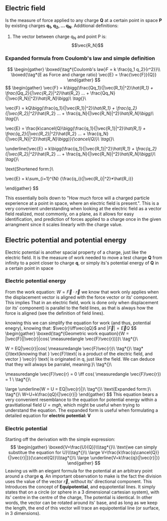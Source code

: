 ## Electric field
Is the measure of force applied to any charge **Q** at a certain point in space **P** by existing charges **q<sub>1</sub>, q<sub>2</sub>, ... q<sub>N</sub>**. 
Additional definitions:
1. The vector between charge q<sub>N</sub> and point P is:
$$\vec{R_N}$$
### Expanded formula from Coulomb's law and simple definition
$$
\begin{gather}
\boxed{\tag*{Coulomb's law}F = k \frac{q_1 q_2}{r^2}}\\
\boxed{\tag*{E as Force and charge ratio} \vec{E} = \frac{\vec{F}}{Q}}
\end{gather}
$$
$$
\begin{gather}
\vec{F} = k\bigg(\frac{Qq_1}{|\vec{R_1}|^2}*\hat{R_1} + \frac{Qq_2}{|\vec{R_2}|^2}*\hat{R_2} ... + \frac{Qq_N}{|\vec{R_N}|^2}*\hat{R_N}\bigg)\\ \tag*{}\\

\vec{F} = kQ\bigg(\frac{q_1}{|\vec{R_1}|^2}*\hat{R_1} + \frac{q_2}{|\vec{R_2}|^2}*\hat{R_2} ... + \frac{q_N}{|\vec{R_N}|^2}*\hat{R_N}\bigg)\\ \tag*{}\\

\vec{E} = \frac{k\cancel{Q}\bigg(\frac{q_1}{|\vec{R_1}|^2}*\hat{R_1} + \frac{q_2}{|\vec{R_2}|^2}*\hat{R_2} ... + \frac{q_N}{|\vec{R_N}|^2}*\hat{R_N}\bigg)}{\cancel{Q}}\\ \tag*{}\\

\underline{\vec{E} = k\bigg(\frac{q_1}{|\vec{R_1}|^2}*\hat{R_1} + \frac{q_2}{|\vec{R_2}|^2}*\hat{R_2} ... + \frac{q_N}{|\vec{R_N}|^2}*\hat{R_N}\bigg)}\\ \tag*{}\\

\text{Shortened form:}\\

\vec{E} = k\sum_{i=1}^{N} {\frac{q_i}{|\vec{R_i}|^2}*\hat{R_i}}

\end{gather}
$$

This essentially boils down to "How much force will a charged particle experience at a point in space, where an electric field is present.". This is a very convenient understanding when looking at the electric field as a vector field realized, most commonly, on a plane, as it allows for easy identification, and prediction of forces applied to a charge once in the given arrangment since it scales linearly with the charge value.

## Electric potential and potential energy

Electric potential is another spacial property of a charge, just like the electric field. It is the measure of work needed to move a test charge **Q** from infinity to a point closer to charge **q**, or simply its's potential energy of **Q** in a certain point in space

### Electric potential energy

From the work equation: $W = \vec{F}\cdot\vec{r}$ we know that work only applies when the displacement vector is aligned with the force vector or its' component. This implies That in an electric field, work is done only when displacement (or its' component) is parallel to the field lines, as that is always how the force is aligned (see the definition of field lines).

knowing this we can simplify the equation for work (and thus, potential enegry), knowing that: $\vec{r}\iff\vec{qQ}$ and $|\vec{F}| = \vec{E}Q$
$$
\begin{gather}
\boxed{\tag*{Geometric work equation}{W = |\vec{F}||\vec{r}|cos( \measuredangle \vec{F}\vec{r})}}\\ \tag*{}\\

W = EQ|\vec{r}|cos( \measuredangle \vec{F}\vec{r})\\ \tag*{}\\
 \tag*{}\text{knowing that } \vec{F}\text{ is a product of the electric field, and vector } \vec{r} \text{ is originated in q, just like the field. We can deduce that they will always be parralel, meaning:}\\ \tag*{}\\
 
\measuredangle \vec{F}\vec{r} = 0 \iff cos( \measuredangle \vec{F}\vec{r}) = 1 \\ \tag*{}\\

\large \underline{W = U = EQ|\vec{r}|}\\ \tag*{}\\
\text{Expanded form:}\\ \tag*{}\\
W=U=k\frac{qQ}{|\vec{r}|}
\end{gather}
$$
This equation bears a very convenient resemblance to the equation for potential energy within a gravitiational field $U = mgh$, which might be useful when trying to understand the equation. The expanded form is useful when formulating a detailed equation for **electric potential: V**

### Electric potential
Starting off the derivation with the simple expression:
$$
\begin{gather}
\boxed{V=\frac{U}{Q}}\\\tag*{}\\
\text{we can simply substitue the equation for U}\\\tag*{}\\
\large  V=\frac{k\frac{q\cancel{Q}}{|\vec{r}|}}{\cancel{Q}}\\\tag*{}\\
\large \underline{V=k\frac{q}{|\vec{r}|}}
\end{gather}
$$
Leaving us with an elegant formula for the potential at an arbitrary point around a charge **q**. An important observation to make is the fact the division uses the value of the vector $\vec{r}$, without its' directional component. This Introduces the concept of **Equipotential**, and equpotential lines. It simply states that on a circle (or sphere in a 3 dimensional cartesian system), with its' centre in the centre of the charge, The potential is identical. In other words, the vector can be rotated around its' base, and as long as we keep the length, the end of this vector will trace an equipotential line (or surface, in 3 dimensions).

